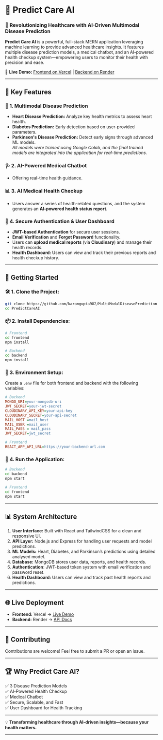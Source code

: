 
# 🌿 **Predict Care AI**  
### 🏥 **Revolutionizing Healthcare with AI-Driven Multimodal Disease Prediction**  

**Predict Care AI** is a powerful, full-stack MERN application leveraging machine learning to provide advanced healthcare insights. It features multiple disease prediction models, a medical chatbot, and an AI-powered health checkup system—empowering users to monitor their health with precision and ease.  

🚀 **Live Demo:** [Frontend on Vercel](https://predictcareai.vercel.app/) | [Backend on Render](https://predictcareai.onrender.com/api)  

---

## 🚨 **Key Features**  

### 🔬 **1. Multimodal Disease Prediction**  
- **Heart Disease Prediction:** Analyze key health metrics to assess heart health.  
- **Diabetes Prediction:** Early detection based on user-provided parameters.  
- **Parkinson's Disease Prediction:** Detect early signs through advanced ML models.  
*All models were trained using Google Colab, and the final trained models are integrated into the application for real-time predictions.*  

### 🩺 **2. AI-Powered Medical Chatbot**  
- Offering real-time health guidance.  

### 📊 **3. AI Medical Health Checkup**  
- Users answer a series of health-related questions, and the system generates an **AI-powered health status report**.  

### 🔐 **4. Secure Authentication & User Dashboard**  
- **JWT-based Authentication** for secure user sessions.  
- **Email Verification** and **Forgot Password** functionality.  
- Users can **upload medical reports** (via **Cloudinary**) and manage their health records.  
- **Health Dashboard:** Users can view and track their previous reports and health checkup history.  

---

## 🚀 **Getting Started**  

### 🛠️ **1. Clone the Project:**  
```bash
git clone https://github.com/karangupta982/MultiModalDiseasePrediction.git  
cd PredictCareAI  
```

### 📦 **2. Install Dependencies:**  
```bash
# Frontend  
cd frontend  
npm install  

# Backend  
cd backend  
npm install  
```

### 🔑 **3. Environment Setup:**  
Create a `.env` file for both frontend and backend with the following variables:  
```ini
# Backend  
MONGO_URI=your-mongodb-uri  
JWT_SECRET=your-jwt-secret  
CLOUDINARY_API_KEY=your-api-key  
CLOUDINARY_SECRET=your-api-secret 
MAIL_HOST =mail_host
MAIL_USER =mail_user
MAIL_PASS = mail_pass
JWT_SECRET=jwt_secret   

# Frontend  
REACT_APP_API_URL=https://your-backend-url.com  
```

### 🚀 **4. Run the Application:**  
```bash
# Backend  
cd backend  
npm start  

# Frontend  
cd frontend  
npm start  
```

---

## 📊 **System Architecture**  

1. **User Interface:** Built with React and TailwindCSS for a clean and responsive UI.  
2. **API Layer:** Node.js and Express for handling user requests and model predictions.  
3. **ML Models:** Heart, Diabetes, and Parkinson’s predictions using detailed analysed model.  
4. **Database:** MongoDB stores user data, reports, and health records.  
5. **Authentication:** JWT-based token system with email verification and password reset.  
6. **Health Dashboard:** Users can view and track past health reports and predictions.  

---

## 🌐 **Live Deployment**  

- **Frontend:** Vercel → [Live Demo](https://predictcareai.vercel.app/)  
- **Backend:** Render → [API Docs](https://predictcareai.onrender.com/api)  

---

## 🤝 **Contributing**  
Contributions are welcome! Feel free to submit a PR or open an issue.  

---

## 🏆 **Why Predict Care AI?**  
✅ 3 Disease Prediction Models  
✅ AI-Powered Health Checkup  
✅ Medical Chatbot  
✅ Secure, Scalable, and Fast  
✅ User Dashboard for Health Tracking  

---

💡 **Transforming healthcare through AI-driven insights—because your health matters.**  

---

